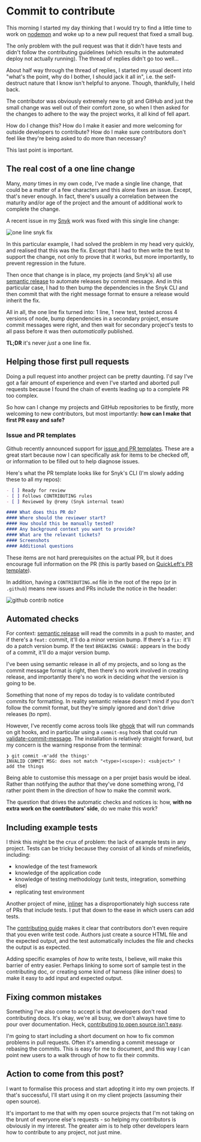 # Commit to contribute

This morning I started my day thinking that I would try to find a little time to work on [nodemon](http://nodemon.io) and woke up to a new pull request that fixed a small bug.

The only problem with the pull request was that it didn't have tests and didn't follow the contributing guidelines (which results in the automated deploy not actually running). The thread of replies didn't go too well...

<!--more-->

About half way through the thread of replies, I started my usual decent into "what's the point, why do I bother, I should jack it all in", i.e. the self-destruct nature that I know isn't helpful to anyone. Though, thankfully, I held back.

The contributor was obviously extremely new to git and GitHub and just the small change was well out of their comfort zone, so when I then asked for the changes to adhere to the way the project works, it all kind of fell apart.

How do I change this? How do I make it easier and more welcoming for outside developers to contribute? How do I make sure contributors don't feel like they're being asked to do more than necessary?

This last point is important.

## The real cost of a one line change

Many, *many* times in my own code, I've made a single line change, that could be a matter of a few characters and this alone fixes an issue. Except, that's never enough. In fact, there's usually a correlation between the maturity and/or age of the project and the amount of additional work to complete the change.

A recent issue in my [Snyk](https://snyk.io) work was fixed with this single line change:

![one line snyk fix](/images/one-line-change.png)

In this particular example, I had solved the problem in my head very quickly, and realised that this was the fix. Except that I had to then write the test to support the change, not only to prove that it works, but more importantly, to prevent regression in the future.

Then once that change is in place, my projects (and Snyk's) all use [semantic release](https://www.npmjs.org/semantic-release) to automate releases by commit message. And in this particular case, I had to then bump the dependencies in the Snyk CLI and then commit that with the right message format to ensure a release would inherit the fix.

All in all, the one line fix turned into: 1 line, 1 new test, tested across 4 versions of node, bump dependencies in a secondary project, ensure commit messages were right, and then wait for secondary project's tests to all pass before it was then *automatically* published.

**TL;DR** it's never *just* a one line fix.

## Helping those first pull requests

Doing a pull request into another project can be pretty daunting. I'd say I've got a fair amount of experience and even I've started and aborted pull requests because I found the chain of events leading up to a complete PR too complex.

So how can I change my projects and GitHub repositories to be firstly, more welcoming to new contributors, but most importantly: **how can I make that first PR easy and safe?**

### Issue and PR templates

Github recently announced support for [issue and PR templates](https://github.com/blog/2111-issue-and-pull-request-templates). These are a great start because now I can specifically ask for items to be checked off, or information to be filled out to help diagnose issues.

Here's what the PR template looks like for Snyk's CLI (I'm slowly adding these to all my repos):

```markdown
- [ ] Ready for review
- [ ] Follows CONTRIBUTING rules
- [ ] Reviewed by @remy (Snyk internal team)

#### What does this PR do?
#### Where should the reviewer start?
#### How should this be manually tested?
#### Any background context you want to provide?
#### What are the relevant tickets?
#### Screenshots
#### Additional questions
```

These items are not hard prerequisites on the actual PR, but it does encourage full information on the PR (this is partly based on [QuickLeft's PR template](https://quickleft.com/blog/pull-request-templates-make-code-review-easier/)).

In addition, having a `CONTRIBUTING.md` file in the root of the repo (or in `.github`) means new issues and PRs include the notice in the header:

![github contrib notice](/images/github-contrib-notice.png)

## Automated checks

For context: [semantic release](https://www.npmjs.org/semantic-release) will read the commits in a push to master, and if there's a `feat:` commit, it'll do a minor version bump. If there's a `fix:` it'll do a patch version bump. If the text `BREAKING CHANGE:` appears in the body of a commit, it'll do a major version bump.

I've been using semantic release in all of my projects, and so long as the commit message format is right, then there's no work involved in creating release, and importantly there's no work in deciding *what* the version is going to be.

Something that none of my repos do today is to validate contributed commits for formatting. In reality semantic release doesn't mind if you don't follow the commit format, but they're simply ignored and don't drive releases (to npm).

However, I've recently come across tools like [ghook](https://www.npmjs.com/package/ghooks) that will run commands on git hooks, and in particular using a `commit-msg` hook that could run [validate-commit-message](https://www.npmjs.com/package/validate-commit-message). The installation is relatively straight forward, but my concern is the warning response from the terminal:

```nohighlight
❯ git commit -m'add the things'
INVALID COMMIT MSG: does not match "<type>(<scope>): <subject>" !
add the things
```

Being able to customise this message on a per projet basis would be ideal. Rather than notifying the author that they've done something wrong, I'd rather point them in the direction of how to make the commit work.

The question that drives the automatic checks and notices is: how, **with no extra work on the contributors' side**, do we make this work?

## Including example tests

I think this might be the crux of problem: the lack of example tests in any project. Tests can be tricky because they consist of all kinds of minefields, including:

- knowledge of the test framework
- knowledge of the application code
- knowledge of testing methodology (unit tests, integration, something else)
- replicating test environment

Another project of mine, [inliner](https://github.com/remy/inliner) has a disproportionately high success rate of PRs that include tests. I put that down to the ease in which users can add tests.

The [contributing guide](https://github.com/remy/inliner/blob/master/CONTRIBUTING.md) makes it clear that contributors don't even require that you even write test code. Authors just create a source HTML file and the expected output, and the test automatically includes the file and checks the output is as expected.

Adding specific examples of *how* to write tests, I believe, will make this barrier of entry easier. Perhaps linking to some sort of sample test in the contributing doc, or creating some kind of harness (like inliner does) to make it easy to add input and expected output.

## Fixing common mistakes

Something I've also come to accept is that developers don't read contributing docs. It's okay, we're all busy, we don't always have time to pour over documentation. Heck, [contributing to open source isn't easy](https://remysharp.com/2015/01/09/dont-like-open-source).

I'm going to start including a short document on how to fix common problems in pull requests. Often it's amending a commit message or rebasing the commits. This is easy for me to document, and this way I can point new users to a walk through of how to fix their commits.

## Action to come from this post?

I want to formalise this process and start adopting it into my own projects. If that's successful, I'll start using it on my client projects (assuming their open source).

It's important to me that with my open source projects that I'm not taking on the brunt of everyone else's requests - so helping my contributors is obviously in my interest. The greater aim is to help other developers learn how to contribute to any project, not just mine.